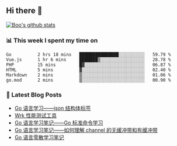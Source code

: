 ## Hi there 👋

[![Boo's github stats](https://github-readme-stats.vercel.app/api?username=0xAiKang)](https://github.com/anuraghazra/github-readme-stats)

<!-- [![Most Used Langs](https://github-readme-stats.vercel.app/api/top-langs/?username=0xAiKang)](https://github.com/anuraghazra/github-readme-stats) -->

### 📊 This week I spent my time on
<!--START_SECTION:waka-->

```text
Go          2 hrs 18 mins   ███████████████░░░░░░░░░░   59.79 %
Vue.js      1 hr 6 mins     ███████▒░░░░░░░░░░░░░░░░░   28.78 %
PHP         15 mins         █▓░░░░░░░░░░░░░░░░░░░░░░░   06.87 %
HTML        5 mins          ▓░░░░░░░░░░░░░░░░░░░░░░░░   02.40 %
Markdown    2 mins          ▒░░░░░░░░░░░░░░░░░░░░░░░░   01.06 %
go.mod      2 mins          ▒░░░░░░░░░░░░░░░░░░░░░░░░   00.90 %
```

<!--END_SECTION:waka-->

### 📕 Latest Blog Posts
<!-- BLOG-POST-LIST:START -->
- [Go 语言学习——json 结构体标签](https://www.0x2beace.com/go-language-study-notes-json-structure-tag/)
- [Wrk 性能测试工具](https://www.0x2beace.com/wrk-performance-testing-tool/)
- [Go 语言学习笔记——Go 标准命令学习](https://www.0x2beace.com/go-language-study-notes-standard-command-learning/)
- [Go 语言学习笔记——如何理解 channel 的无缓冲带和有缓冲带](https://www.0x2beace.com/go-language-study-notes-how-to-understand-the-channel-without-buffer-and-with-buffer/)
- [Go 语言零散学习笔记](https://www.0x2beace.com/go-language-study-notes/)
<!-- BLOG-POST-LIST:END -->

